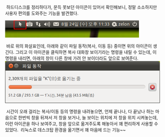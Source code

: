  하드디스크를 정리하다가, 문득 못보던 아이콘이 있어서 확인해보니, 정말 소소하지만 사용자 편의를 도와주는 기능을 발견했다.

<img src="arrow.png" width="436" height="56" />

 바로 위의 화살표인데, 아래와 같이 파일 동작(복사, 이동 등) 중이면 위의 아이콘이 생긴다. 그리고 이 아이콘을 클릭하면 복사 대화창 보이기라는 명령을 내릴 수 있는데, 이 명령을 내리면, 아래의 창이 다른 창에 가려 안 보이더라도 앞으로 보여준다.
<img src="file_operation.png" width="522" height="137" />

 시간이 오래 걸리는 복사/이동 등의 명령을 내려놓으면, 언제 끝나나, 다 끝났나 하는 마음으로 한번씩 창을 뒤져서 저 창을 보거나, 늘 보이는 위치에 저 창을 위치 시켜놓는데, 이런 아이콘을 하나 보여주고, 창을 앞으로 옮겨주도록 해놓아서 꽤 편리하게 사용할 수 있었다.
 리눅스로 데스크탑 환경을 옮기면서 꽤 마음에 드는 기능~~
 


